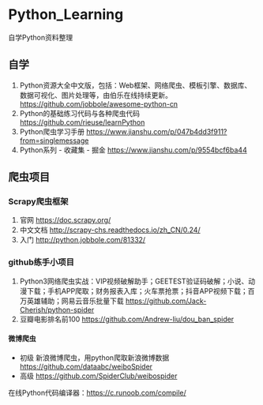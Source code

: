 # Python_Learning
自学Python资料整理

## 自学
1. Python资源大全中文版，包括：Web框架、网络爬虫、模板引擎、数据库、数据可视化、图片处理等，由伯乐在线持续更新。 https://github.com/jobbole/awesome-python-cn
2. Python的基础练习代码与各种爬虫代码 https://github.com/rieuse/learnPython
3. Python爬虫学习手册 https://www.jianshu.com/p/047b4dd3f911?from=singlemessage
4. Python系列 - 收藏集 - 掘金 https://www.jianshu.com/p/9554bcf6ba44
## 爬虫项目
### Scrapy爬虫框架
1. 官网 https://doc.scrapy.org/
2. 中文文档 http://scrapy-chs.readthedocs.io/zh_CN/0.24/
3. 入门 http://python.jobbole.com/81332/
### github练手小项目
1. Python3网络爬虫实战：VIP视频破解助手；GEETEST验证码破解；小说、动漫下载；手机APP爬取；财务报表入库；火车票抢票；抖音APP视频下载；百万英雄辅助；网易云音乐批量下载 https://github.com/Jack-Cherish/python-spider
2. 豆瓣电影排名前100 https://github.com/Andrew-liu/dou_ban_spider
#### 微博爬虫
* 初级
新浪微博爬虫，用python爬取新浪微博数据 https://github.com/dataabc/weiboSpider
* 高级 https://github.com/SpiderClub/weibospider

在线Python代码编译器：https://c.runoob.com/compile/
